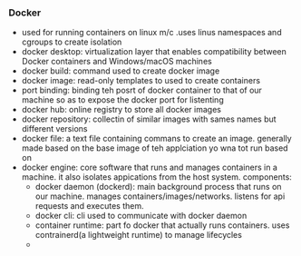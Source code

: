 ### Docker
- used for running containers on linux m/c .uses linus namespaces and cgroups to create isolation
- docker desktop: virtualization layer that enables compatibility between Docker containers and Windows/macOS machines
- docker build: command used to create docker image
- docker image: read-only templates to used to create containers
- port binding: binding teh posrt of docker container to that of our machine so as to expose the docker port for listenting
- docker hub: online registry to store all docker images
- docker repository: collectin of similar images with sames names but different versions 
- docker file: a text file containing commans to create an image. generally made based on the base image of teh applciation yo wna tot run based on 
- docker engine: core software that runs and manages containers in a machine. it also isolates appications from the host system. components:
    - docker daemon (dockerd): main background process that runs on our machine. manages containers/images/networks. listens for api requests and executes them.
    - docker cli: cli used to communicate with docker daemon
    - container runtime: part fo docker that actually runs containers. uses contrainerd(a lightweight runtime) to manage lifecycles
    - 
